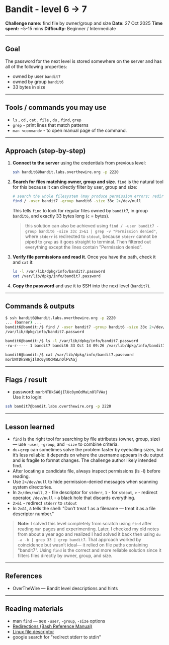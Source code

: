 # Bandit - level 6 -> 7
**Challenge name:** find file by owner/group and size
**Date:** 27 Oct 2025
**Time spent:** ~5-15 mins
**Difficulty:** Beginner / Intermediate

---

## Goal
The password for the next level is stored somewhere on the server and has all of the following properties:

- owned by user `bandit7`
- owned by group `bandit6`
- 33 bytes in size

---

## Tools / commands you may use
- `ls` , `cd` , `cat` , `file` , `du` , `find`, `grep`
- `grep` - print lines that match patterns
- `man <command>` - to open manual page of the command.

---

## Approach (step-by-step)
1. **Connect to the server** using the credentials from previous level:
    ```bash
    ssh bandit6@bandit.labs.overthewire.org -p 2220

2. **Search for files matching owner, group and size**. `find` is the natural tool for this because it can directly filter by user, group and size:
    ```bash
    # search the whole filesystem (may produce permission errors; redirect stderr)
    find / -user bandit7 -group bandit6 -size 33c 2>/dev/null
    ```
    This tells `find` to look for regular files owned by `bandit7`, in group `bandit6`, and exactly 33 bytes long (`c` = bytes).
    > this solution can also be achieved using `find / -user bandit7 -group bandit6 -size 33c 2>&1 | grep -v "Permission denied"`, where `stderr` is redirected to `stdout`, because `stderr` cannot be piped to `grep` as it goes straight to terminal. Then filtered out everything except the lines contain "Permission denied".

3. **Verify file permissions and read it**. Once you have the path, check it and `cat` it:
    ```bash
    ls -l /var/lib/dpkg/info/bandit7.password
    cat /var/lib/dpkg/info/bandit7.password
    ```

4. **Copy the password** and use it to SSH into the next level (`bandit7`).

---

## Commands & outputs
```bash
$ ssh bandit6@bandit.labs.overthewire.org -p 2220
... (banner) ...
bandit6@bandit:/$ find / -user bandit7 -group bandit6 -size 33c 2>/dev/null
/var/lib/dpkg/info/bandit7.password

bandit6@bandit:/$ ls -l /var/lib/dpkg/info/bandit7.password
-rw-r----- 1 bandit7 bandit6 33 Oct 14 09:26 /var/lib/dpkg/info/bandit7.password

bandit6@bandit:/$ cat /var/lib/dpkg/info/bandit7.password
morbNTDkSW6jIlUc0ymOdMaLnOlFVAaj
```

---

## Flags / result
- password: `morbNTDkSW6jIlUc0ymOdMaLnOlFVAaj`  
    Use it to login:
```bash
ssh bandit7@bandit.labs.overthewire.org -p 2220
```

---

## Lesson learned
- `find` is the right tool for searching by file attributes (owner, group, size) — use `-user`, `-group`, and `-size` to combine criteria.
- `du`+`grep` can sometimes solve the problem faster by eyeballing sizes, but it’s less reliable: it depends on where the username appears in du output and is fragile to format changes. The challenge author likely intended find.
- After locating a candidate file, always inspect permissions (ls -l) before reading.
- Use `2>/dev/null` to hide permission-denied messages when scanning system directories.
- In `2>/dev/null`, `2` - file descriptor for `stderr`, `1` - for `stdout`, `>` - redirect operator, `/dev/null` - a black hole that discards everything.
- `2>&1` - redirect `stderr` to `stdout`
- In `2>&1`, `&` tells the shell: "Don’t treat 1 as a filename — treat it as a file descriptor number."

> **Note:** I solved this level completely from scratch using `find` after reading `man` pages and experimenting. Later, I checked my old notes from about a year ago and realized I had solved it back then using `du -a -b | grep 33 | grep bandit7`. That approach worked by coincidence but wasn’t ideal— it relied on file paths containing "bandit7". Using `find` is the correct and more reliable solution since it filters files directly by owner, group, and size.

---

## References
- OverTheWire — Bandit level descriptions and hints

---

## Reading materials
- man `find` — see `-user`, `-group`, `-size` options
- [Redirections (Bash Reference Manual)](https://www.gnu.org/software/bash/manual/html_node/Redirections.html)
- [Linux file descriptor](https://en.wikipedia.org/wiki/File_descriptor)
- google search for "redirect stderr to stdin"